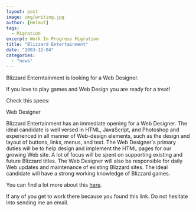 ```yaml
---
layout: post
image: img/writing.jpg
author: [Helmut]
tags:
  - Migration
excerpt: Work In Progress Migration
title: "Blizzard Entertainment"
date: "2003-12-04"
categories: 
  - "news"
---
```


Blizzard Enterntainment is looking for a Web Designer.

If you love to play games and Web Design you are ready for a treat!

Check this specs:

Web Designer

Blizzard Entertainment has an immediate opening for a Web Designer. The ideal candidate is well versed in HTML, JavaScript, and Photoshop and experienced in all manner of Web-design elements, such as the design and layout of buttons, links, menus, and text. The Web Designer's primary duties will be to help design and implement the HTML pages for our growing Web site. A lot of focus will be spent on supporting existing and future Blizzard titles. The Web Designer will also be responsible for daily Web updates and maintenance of existing Blizzard sites. The ideal candidate will have a strong working knowledge of Blizzard games.

You can find a lot more about this [here](http://www.blizzard.com/jobopp/web-designer.shtml).

If any of you get to work there because you found this link. Do not hesitate into sending me an email.
